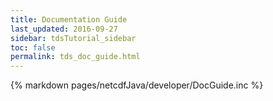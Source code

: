 ```yaml
---
title: Documentation Guide
last_updated: 2016-09-27 
sidebar: tdsTutorial_sidebar
toc: false
permalink: tds_doc_guide.html
---
```


{% markdown pages/netcdfJava/developer/DocGuide.inc %}
